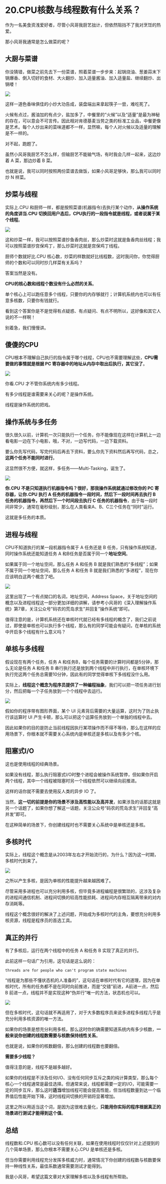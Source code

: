 # 20.CPU核数与线程数有什么关系？

作为一名美食资浅爱好者，尽管小风哥我厨艺拙计，但依然阻挡不了我对烹饪的热爱。&#x20;

那小风哥我通常是怎么做菜的呢？&#x20;

## 大厨与菜谱&#x20;

你没猜错，做菜之前先去下一份菜谱，照着菜谱一步步来：起锅烧油、葱姜蒜末下锅爆香、倒入切好的食材、大火翻炒、加入适量酱油、加入适量盐、继续翻炒、出锅喽！

![](.gitbook/assets/20\_1.jpg)

这样一道色香味俱佳的小炒大功告成，装盘端出来拿起筷子一尝，难吃死了。&#x20;

火候有点过，酱油加的有点少，盐加多了，中餐里的“火候”以及“适量”是最为神秘的存在，可以意会不可言传。因此相对肯德基麦当劳之类的标准工业品，中餐更像是艺术。每个人炒出来的菜味道都不一样，显然嘛，每个人对火候以及适量的理解是不一样的。&#x20;

对不起，跑题了。

虽然小风哥我厨艺不怎么样，但输厨艺不能输气场，有时我会几样一起来，这边炒着 A 菜，那边炒着 B 菜。&#x20;

也就是说，我可以同时按照两份菜谱去做饭，如果小风哥足够快，那么我可以同时炒 N 样菜。&#x20;

## 炒菜与线程

实际上.CPU 和厨师一样，都是按照菜谱(机器指令)去执行某个动作，**从操作系统的角度讲当.CPU 切换回用户态后，CPU执行的一段指令就是线程，或者说属于某个线程**。

![](.gitbook/assets/20\_2.jpg)

这和炒菜一样，我可以按照菜谱抄鱼香肉丝，那么炒菜时这就是鱼香肉丝线程；我可以按照菜谱抄宫保鸡丁，那么炒菜时这就是宫保鸡丁线程。&#x20;

厨师个数就好比.CPU 核心数，炒菜的样数就好比线程数，这时我问你，你觉得厨师的个数和可以同时抄几样菜有关系吗？&#x20;

答案当然是没有。&#x20;

**CPU的核心数和线程个数没有什么必然的关系**。&#x20;

单个核心上可以跑任意多个线程，只要你的内存够就行；计算机系统内也可以有任意多核数，只要你有钱就行。&#x20;

看到这个答案你是不是觉得有点疑惑、有点疑问、有点不明所以，这好像和其它人说的不一样啊！&#x20;

别着急，我们慢慢讲。

## 傻傻的CPU&#x20;

CPU根本不理解自己执行的指令属于哪个线程，CPU也不需要理解这些，**CPU需要做的事情就是根据 PC 寄存器中的地址从内存中取出后执行，其它没了**。

![](.gitbook/assets/20\_3.jpg)

你看.CPU 才不管你系统内有多少线程。&#x20;

有多少线程是谁需要来关心的呢？是操作系统。&#x20;

线程是操作系统的把戏。

## 操作系统与多任务&#x20;

很久很久以前，计算机一次只能执行一个任务，你不能像现在这样在计算机上一边看电影一边在下小电影，哦，不对，一边写代码，一边下载资料。&#x20;

要么你先写代码，写完代码后再去下资料，要么你先下资料然后再写代码，总之，**这两个任务不能同时进行**。&#x20;

这显然很不方便，就这样，多任务——Multi-Tasking，诞生了。

![](.gitbook/assets/20\_4.jpg)

**你.CPU 不是只知道执行机器指令吗？很好，那我操作系统就通过修改你的 PC 寄存器，让你.CPU 执行 A 任务的机器指令一段时间，然后下一段时间再去执行 B 任务的机器指令，再然后下一个时间段去执行 C 任务的机器指令**，由于每一段时间非常少，通常在毫秒级别，那么在人类看来A、B、C三个任务在“同时”运行。&#x20;

这就是多任务的本质。&#x20;

## 进程与线程&#x20;

CPU不知道执行的某一段机器指令属于 A 任务还是 B 任务，只有操作系统知道，同时操作系统还能知道任务 A 和B任务是否属于同一个**地址空间**。&#x20;

如果属于同一个地址空间，那么任务 A 和任务 B 就是我们熟悉的“多线程”；如果不属于同一个地址空间，那么任务 A 和任务 B 就是我们熟悉的“多进程”，现在你应该明白这两个概念了吧。

![](.gitbook/assets/20\_5.jpg)

这里出现了一个有点拗口的名词，地址空间，Address Space，关于地址空间的概念以及进程线程这一部分更加详细的讲解，请参考小风哥的《深入理解操作系统》第7章，关注公众号"码农的荒岛求生"并回复”操作系统“即可。&#x20;

值得注意的是，计算机系统还在单核时代就已经有多线程的概念了，我们之前说过，即使是单核也可以执行多个线程，那么有的同学可能会有疑问，在单核的系统中开启多个线程有什么意义吗？&#x20;

## 单核与多线程&#x20;

假设现在有两个任务，任务 A 和任务B，每个任务需要的计算时间都是5分钟，那么无论是任务 A 和任务 B 串行执行还是放到两个线程中并行执行，在单核环境下执行完这两个任务总需要10分钟，因此有的同学觉得单核下多线程没什么用。

实际上，**线程这个概念为程序员提供了一种编程抽象**，我们可以把一项任务进行划分，然后把每一个子任务放到一个个线程中去运行。

![](.gitbook/assets/20\_6.jpg)

假如你的程序带有图形界面，某个 UI 元素背后需要的大量运算，这时为了防止执行该运算时 UI 产生卡顿，那么可以把这个运算任务放到一个单独的线程中去。&#x20;

因此如果你的目的是防止当前线程因执行某项操作而不得不等待，那么在这样的应用场景下，你根本就不需要关心系统内是单核还是多核以及有多少个核。&#x20;

## 阻塞式I/O&#x20;

这也是使用线程的经典场景。&#x20;

如果没有线程，那么执行阻塞式I/O时整个进程会被操作系统暂停，但如果你开启两个线程，其中一个线程被阻塞时另一个线程依然可以继续向前推进。&#x20;

这样的话你就不需要去使用反人类的异步 IO 了。&#x20;

当然，**这一切的前提是你的场景不涉及高性能以及高并发**，如果涉及的话那这就是另一个话题了，如果你想了解这一话题，关注公众号“码农的荒岛求生”并回复“高并发”即可。&#x20;

在这种简单的场景下，你创建线程时也不需要关心系统中是单核还是多核。&#x20;

## 多核时代

实际上，线程这个概念是从2003年左右才开始流行的，为什么？因为这一时期，多核时代到来了。

![](.gitbook/assets/20\_7.jpg)

之所以产生多核，是因为单核的性能提升越来越困难了。&#x20;

尽管采用多进程也可以充分利用多核，但毕竟多进程编程是很繁琐的，这涉及复杂的进程间通信机制、进程间切换的较高性能损耗、进程间内存相互隔离带来的对内存消耗等。&#x20;

线程这个概念很好的解决了上述问题，开始成为多核时代的主角，要想充分利用多核资源，线程是程序员的首选工具。&#x20;

## 真正的并行&#x20;

有了多核后，运行在两个线程中的任务 A 和任务 B 实现了真正的并行。&#x20;

此前这样一句话广为引用，这句话是这么说的：

```
threads are for people who can't program state machines
```

“线程是为那些不懂状态机的人准备的”，这句话在单核时代有它的道理，因为在单核时代，所有的任务都不是在同时向前推进，而是“交错”前进，A前进一点，然后 B 前进一点，线程并不是实现这种“伪并行”唯一的方法，状态机也可以。

![](.gitbook/assets/20\_8.jpg)

但在多核时代，这句话就不再适用了，对于大多数程序员来说多进程多线程几乎是充分利用多核资源的唯一方法。&#x20;

如果你的场景是想充分利用多核，那么这时你的确需要知道系统内有多少核数，**一般来说你创建的线程数需要与核数保持线性关系**。&#x20;

也就是说，如果你的核数翻倍，那么创建的线程数也要翻倍。&#x20;

**需要多少线程？**&#x20;

值得注意的是，线程不是越多越好。&#x20;

如果你的线程是不涉及任何I/O、没有任何同步互斥之类的纯计算类型，那么每个核心一个线程通常是最佳选择。但通常来说，线程都需要一定的I/O，可能需要一定的同步互斥，那么这时**适当**增加线程可能会提高性能，但当线程数量到达一个临界值后性能开始下降，这时线程间切换的开销将显著增加。

这里之所以用适当这个词，是因为这很难去量化，**只能用你实际的程序根据真正的场景进行测试才能得到这个值**。&#x20;

## 总结&#x20;

线程数和.CPU 核心数可以没有任何关联，如果在使用线程时仅仅针对上述提到的几个简单场景，那么你根本不需要关心.CPU 是单核还是多核。&#x20;

但当你需要利用线程充分发挥多核威力时，通常情况下你创建的线程数与核数要保持一种线性关系，最佳系数通常需要测试才能得到。&#x20;

我是小风哥，希望这篇文章对大家理解多核以及多线程有所帮助。


